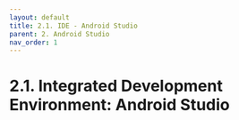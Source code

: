 ```yaml
---
layout: default
title: 2.1. IDE - Android Studio
parent: 2. Android Studio
nav_order: 1
---
```


# 2.1. Integrated Development Environment: Android Studio

